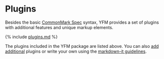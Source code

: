 # Plugins

Besides the basic [CommonMark Spec](https://spec.commonmark.org/) syntax, YFM provides a set of plugins with additional features and unique markup elements.

{% include [plugins.md](../_includes/plugins.md) %}

The plugins included in the YFM package are listed above. You can also [add additional](import.md) plugins or write your own using the [markdown-it guidelines](https://github.com/markdown-it/markdown-it/tree/master/docs).

